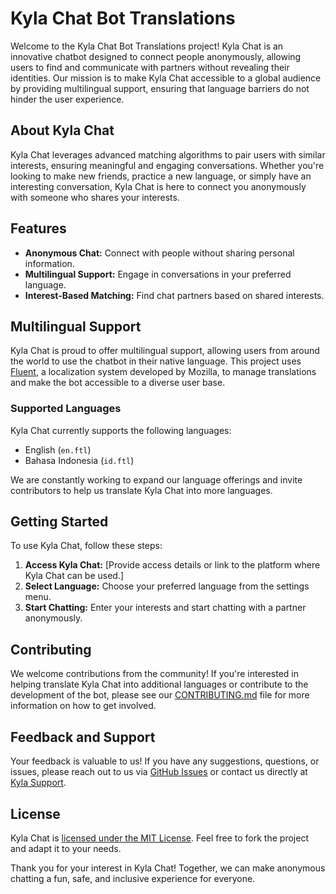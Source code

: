 # Kyla Chat Bot Translations

Welcome to the Kyla Chat Bot Translations project! Kyla Chat is an innovative chatbot designed to connect people anonymously, allowing users to find and communicate with partners without revealing their identities. Our mission is to make Kyla Chat accessible to a global audience by providing multilingual support, ensuring that language barriers do not hinder the user experience.

## About Kyla Chat

Kyla Chat leverages advanced matching algorithms to pair users with similar interests, ensuring meaningful and engaging conversations. Whether you're looking to make new friends, practice a new language, or simply have an interesting conversation, Kyla Chat is here to connect you anonymously with someone who shares your interests.

## Features

- **Anonymous Chat:** Connect with people without sharing personal information.
- **Multilingual Support:** Engage in conversations in your preferred language.
- **Interest-Based Matching:** Find chat partners based on shared interests.

## Multilingual Support

Kyla Chat is proud to offer multilingual support, allowing users from around the world to use the chatbot in their native language. This project uses [Fluent](https://projectfluent.org), a localization system developed by Mozilla, to manage translations and make the bot accessible to a diverse user base.

### Supported Languages

Kyla Chat currently supports the following languages:

- English (`en.ftl`)
- Bahasa Indonesia (`id.ftl`)

We are constantly working to expand our language offerings and invite contributors to help us translate Kyla Chat into more languages.

## Getting Started

To use Kyla Chat, follow these steps:

1. **Access Kyla Chat:** [Provide access details or link to the platform where Kyla Chat can be used.]
2. **Select Language:** Choose your preferred language from the settings menu.
3. **Start Chatting:** Enter your interests and start chatting with a partner anonymously.

## Contributing

We welcome contributions from the community! If you're interested in helping translate Kyla Chat into additional languages or contribute to the development of the bot, please see our [CONTRIBUTING.md](CONTRIBUTING.md) file for more information on how to get involved.

## Feedback and Support

Your feedback is valuable to us! If you have any suggestions, questions, or issues, please reach out to us via [GitHub Issues](https://github.com/Kyla-Chat/Kyla-Translations/issues) or contact us directly at [Kyla Support](https://t.me/KylaSupportBot).

## License

Kyla Chat is [licensed under the MIT License](LICENSE). Feel free to fork the project and adapt it to your needs.

Thank you for your interest in Kyla Chat! Together, we can make anonymous chatting a fun, safe, and inclusive experience for everyone.
